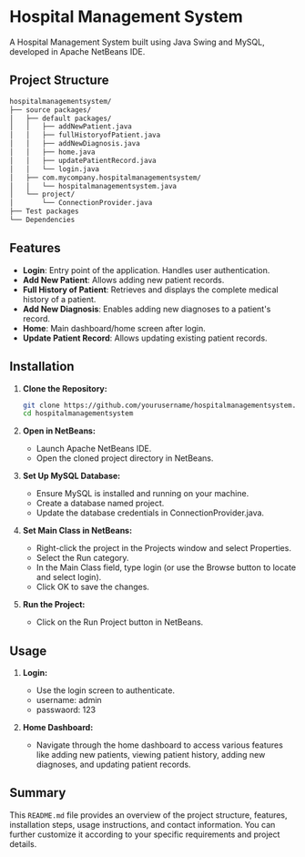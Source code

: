 # Hospital Management System

A Hospital Management System built using Java Swing and MySQL, developed in Apache NetBeans IDE.

## Project Structure

```bash
hospitalmanagementsystem/
├── source packages/
│   ├── default packages/
│   │   ├── addNewPatient.java
│   │   ├── fullHistoryofPatient.java
│   │   ├── addNewDiagnosis.java
│   │   ├── home.java
│   │   ├── updatePatientRecord.java
│   │   └── login.java
│   ├── com.mycompany.hospitalmanagementsystem/
│   │   └── hospitalmanagementsystem.java
│   └── project/
│       └── ConnectionProvider.java
├── Test packages
└── Dependencies

```


## Features

- **Login**: Entry point of the application. Handles user authentication.
- **Add New Patient**: Allows adding new patient records.
- **Full History of Patient**: Retrieves and displays the complete medical history of a patient.
- **Add New Diagnosis**: Enables adding new diagnoses to a patient's record.
- **Home**: Main dashboard/home screen after login.
- **Update Patient Record**: Allows updating existing patient records.

## Installation

1. **Clone the Repository:**

   ```bash
   git clone https://github.com/yourusername/hospitalmanagementsystem.git
   cd hospitalmanagementsystem
   ```
2. **Open in NetBeans:**

   - Launch Apache NetBeans IDE.
   - Open the cloned project directory in NetBeans.
 3. **Set Up MySQL Database:**

    - Ensure MySQL is installed and running on your machine.
    - Create a database named project.
    - Update the database credentials in ConnectionProvider.java.

 4. **Set Main Class in NetBeans:**

    - Right-click the project in the Projects window and select Properties.
    - Select the Run category.
    - In the Main Class field, type login (or use the Browse button to locate and select login).
    - Click OK to save the changes.
      
  5. **Run the Project:**
  
     - Click on the Run Project button in NetBeans.

## Usage
  1. **Login:**

      - Use the login screen to authenticate.
      - username: admin
      - passwaord: 123
  2. **Home Dashboard:**

      -  Navigate through the home dashboard to access various features like adding new patients, viewing patient history, adding new diagnoses, and updating patient records.
    

## Summary

This `README.md` file provides an overview of the project structure, features, installation steps, usage instructions, and contact information. You can further customize it according to your specific requirements and project details.
